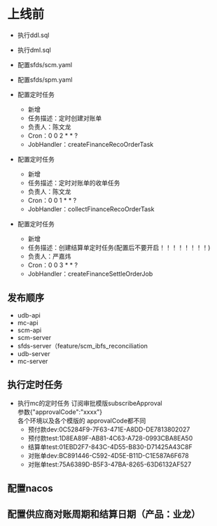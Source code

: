 # 上线前

- 执行ddl.sql
- 执行dml.sql
- 配置sfds/scm.yaml
- 配置sfds/spm.yaml

- 配置定时任务
    - 新增
    - 任务描述：定时创建对账单
    - 负责人：陈文龙
    - Cron：0 0 2 * * ?
    - JobHandler：createFinanceRecoOrderTask

- 配置定时任务
    - 新增
    - 任务描述：定时对账单的收单任务
    - 负责人：陈文龙
    - Cron：0 0 1 * * ?
    - JobHandler：collectFinanceRecoOrderTask

- 配置定时任务
    - 新增
    - 任务描述：创建结算单定时任务(配置后不要开启！！！！！！！！)
    - 负责人：严嘉炜
    - Cron：0 0 3 * * ?
    - JobHandler：createFinanceSettleOrderJob

## 发布顺序

- udb-api
- mc-api
- scm-api
- scm-server
- sfds-server（feature/scm_ibfs_reconciliation
- udb-server
- mc-server

## 执行定时任务

- 执行mc的定时任务 订阅审批模版subscribeApproval<br>
  参数{"approvalCode":"xxxx"}<br>
  各个环境以及各个模版的 approvalCode都不同
    - 预付款dev:0C5284F9-7F63-471E-A8DD-DE7813802027
    - 预付款test:1D8EA89F-AB81-4C63-A728-0993CBA8EA50
    - 结算单test:01EBD2F7-843C-4D55-B830-D71425A43C8F
    - 对账单dev:BC891446-C592-4D5E-B11D-C1E587A6F678
    - 对账单test:75A6389D-B5F3-47BA-8265-63D6132AF527

## 配置nacos

## 配置供应商对账周期和结算日期（产品：业龙）




